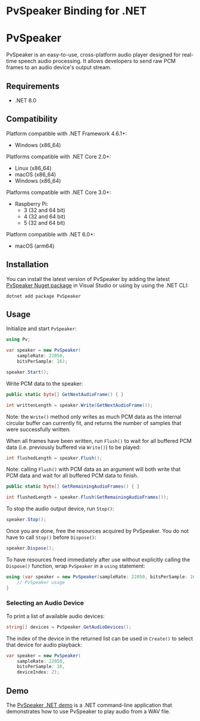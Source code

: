 # PvSpeaker Binding for .NET

# PvSpeaker

PvSpeaker is an easy-to-use, cross-platform audio player designed for real-time speech audio processing. It allows developers to send raw PCM frames to an audio device's output stream.

## Requirements

- .NET 8.0

## Compatibility

Platform compatible with .NET Framework 4.6.1+:

- Windows (x86_64)

Platforms compatible with .NET Core 2.0+:

- Linux (x86_64)
- macOS (x86_64)
- Windows (x86_64)

Platforms compatible with .NET Core 3.0+:

- Raspberry Pi:
  - 3 (32 and 64 bit)
  - 4 (32 and 64 bit)
  - 5 (32 and 64 bit)

Platform compatible with .NET 6.0+:

- macOS (arm64)

## Installation

You can install the latest version of PvSpeaker by adding the latest [PvSpeaker Nuget package](https://www.nuget.org/packages/PvSpeaker/)
in Visual Studio or using by using the .NET CLI:

```console
dotnet add package PvSpeaker
```

## Usage

Initialize and start `PvSpeaker`:

```csharp
using Pv;

var speaker = new PvSpeaker(
    sampleRate: 22050,
    bitsPerSample: 16);

speaker.Start();
```

Write PCM data to the speaker:

```csharp
public static byte[] GetNextAudioFrame() { }

int writtenLength = speaker.Write(GetNextAudioFrame());
```

Note: the `Write()` method only writes as much PCM data as the internal circular buffer can currently fit, and returns the number of samples that were successfully written.

When all frames have been written, run `Flush()` to wait for all buffered PCM data (i.e. previously buffered via `Write()`) to be played:

```csharp
int flushedLength = speaker.Flush();
```

Note: calling `Flush()` with PCM data as an argument will both write that PCM data and wait for all buffered PCM data to finish.

```csharp
public static byte[] GetRemainingAudioFrames() { }

int flushedLength = speaker.Flush(GetRemainingAudioFrames());
```

To stop the audio output device, run `Stop()`:

```csharp
speaker.Stop();
```

Once you are done, free the resources acquired by PvSpeaker. You do not have to call `Stop()` before `Dispose()`:

```csharp
speaker.Dispose();
```

To have resources freed immediately after use without explicitly calling the `Dispose()` function, wrap `PvSpeaker` in a `using` statement:

```csharp
using (var speaker = new PvSpeaker(sampleRate: 22050, bitsPerSample: 16)) {
    // PvSpeaker usage
}
```

### Selecting an Audio Device

To print a list of available audio devices:
```csharp
string[] devices = PvSpeaker.GetAudioDevices();
```

The index of the device in the returned list can be used in `Create()` to select that device for audio playback:
```csharp
var speaker = new PvSpeaker(
    sampleRate: 22050,
    bitsPerSample: 16,
    deviceIndex: 2);
```

## Demo

The [PvSpeaker .NET demo](/demo/dotnet) is a .NET command-line application that demonstrates how to
use PvSpeaker to play audio from a WAV file.